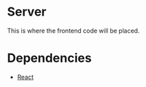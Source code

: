 # Server
This is where the frontend code will be placed.

# Dependencies
- [React](https://react.dev/)